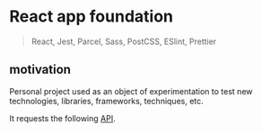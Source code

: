# React app foundation

> React, Jest, Parcel, Sass, PostCSS, ESlint, Prettier

## motivation

Personal project used as an object of experimentation to test new technologies, libraries, frameworks, techniques, etc.

It requests the following [API](https://github.com/josemartos/petprojectapi).
